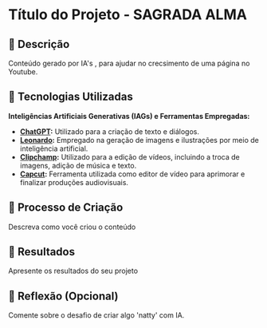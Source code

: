# Título do Projeto - SAGRADA ALMA

## 📒 Descrição
Conteúdo gerado por IA's , para ajudar no crecsimento de uma página no Youtube.

## 🤖 Tecnologias Utilizadas

**Inteligências Artificiais Generativas (IAGs) e Ferramentas Empregadas:**

- **[ChatGPT](https://chatgpt.com/):** Utilizado para a criação de texto e diálogos.
- **[Leonardo](https://app.leonardo.ai/ai-generations):** Empregado na geração de imagens e ilustrações por meio de inteligência artificial.
- **[Clipchamp](https://app.clipchamp.com/login):** Utilizado para a edição de vídeos, incluindo a troca de imagens, adição de música e texto.
- **[Capcut](https://www.capcut.com/pt-br/):** Ferramenta utilizada como editor de vídeo para aprimorar e finalizar produções audiovisuais.



## 🧐 Processo de Criação
Descreva como você criou o conteúdo

## 🚀 Resultados
Apresente os resultados do seu projeto

## 💭 Reflexão (Opcional)
Comente sobre o desafio de criar algo 'natty' com IA.
